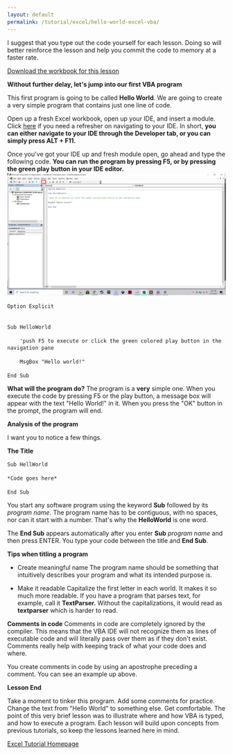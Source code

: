 ```yaml
---
layout: default
permalink: /tutorial/excel/hello-world-excel-vba/
---
```



I suggest that you type out the code yourself for each lesson.  Doing so will better reinforce the lesson and help you commit the code to memory at a faster rate.  

[Download the workbook for this lesson](/assets/files/HelloWorld_FirstProgram.xlsm) 


**Without further delay, let's jump into our first VBA program**

This first program is going to be called **Hello World**.  We are going to create a very simple program that contains just one line of code.


Open up a fresh Excel workbook, open up your IDE, and insert a module.  Click [here](/tutorial/excel/Excel-VBA-Setting-Up-Dev-Environment/) if you need a refresher on navigating to your IDE.  In short, **you can either navigate to your IDE through the Developer tab, or you can simply press ALT + F11.**

Once you've got your IDE up and fresh module open, go ahead and type the following code.  **You can run the program by pressing F5, or by pressing the green play button in your IDE editor.** 
![Execute code](/assets/images/play_button.png) 

```
Option Explicit


Sub HelloWorld

	'push F5 to execute or click the green colored play button in the navigation pane

	MsgBox "Hello world!"

End Sub
```

**What will the program do?**
The program is a **very** simple one.  When you execute the code by pressing F5 or the play button, a message box will appear with the text "Hello World!" in it.  When you press the "OK" button in the prompt, the program will end.  

**Analysis of the program** 

I want you to notice a few things.

**The Title**
```
Sub HellWorld

*Code goes here*

End Sub
```

You start any software program using the keyword **Sub** followed by its *program name*.  The program name has to be contiguous, with no spaces, nor can it start with a number.  That's why the **HelloWorld** is one word.

The **End Sub** appears automatically after you enter **Sub** *program name* and then press ENTER.  You type your code between the title and **End Sub**.

**Tips when titling a program**

* Create meaningful name
The program name should be something that intuitively describes your program and what its intended purpose is. 

* Make it readable
Capitalize the first letter in each world.  It makes it so much more readable. If you have a program that parses text, for example, call it **TextParser.**  Without the capitalizations, it would read as **textparser** which is harder to read. 

**Comments in code**
Comments in code are completely ignored by the compiler.  This means that the VBA IDE will not recognize them as lines of executable code and will literally pass over them as if they don't exist.  Comments really help with keeping track of what your code does and where. 

You create comments in code by using an apostrophe preceding a comment.  You can see an example up above.

**Lesson End**

Take a moment to tinker this program. Add some comments for practice.  Change the text from "Hello World" to something else.  Get comfortable.  The point of this very brief lesson was to illustrate where and how VBA is typed, and how to execute a program.  Each lesson will build upon concepts from previous tutorials, so keep the lessons learned here in mind. 

[Excel Tutorial Homepage](/Excel-VBA-Tutorial/)









